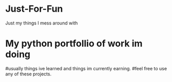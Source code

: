 # Just-For-Fun
Just my things I mess around with
# My python portfollio of work im doing
#usually things ive learned and things im currently earning.
#feel free to use any of these projects.
